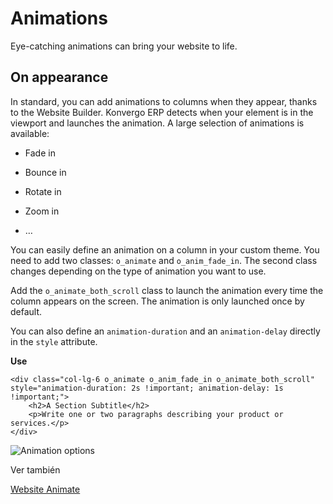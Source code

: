 # Animations

Eye-catching animations can bring your website to life.

## On appearance

In standard, you can add animations to columns when they appear, thanks to the
Website Builder. Konvergo ERP detects when your element is in the viewport and
launches the animation. A large selection of animations is available:

  * Fade in

  * Bounce in

  * Rotate in

  * Zoom in

  * …

You can easily define an animation on a column in your custom theme. You need
to add two classes: `o_animate` and `o_anim_fade_in`. The second class changes
depending on the type of animation you want to use.

Add the `o_animate_both_scroll` class to launch the animation every time the
column appears on the screen. The animation is only launched once by default.

You can also define an `animation-duration` and an `animation-delay` directly
in the `style` attribute.

**Use**

    
    
    <div class="col-lg-6 o_animate o_anim_fade_in o_animate_both_scroll" style="animation-duration: 2s !important; animation-delay: 1s !important;">
        <h2>A Section Subtitle</h2>
        <p>Write one or two paragraphs describing your product or services.</p>
    </div>
    

![Animation options](../../../_images/animations.png) <div class="alert alert-secondary">
<p class="alert-title">
Ver también</p><p><a href="https://github.com/odoo/odoo/blob/34c0c9c1ae00aba391932129d4cefd027a9c6bbd/addons/website/static/src/scss/website.scss#L1638">Website Animate</a></p>
</div>

